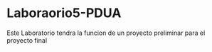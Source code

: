 # Laboraorio5-PDUA
Este Laboratorio tendra la funcion de un proyecto preliminar para el proyecto final
